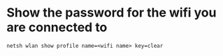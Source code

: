 # Show the password for the wifi you are connected to

```
netsh wlan show profile name=<wifi name> key=clear
```
